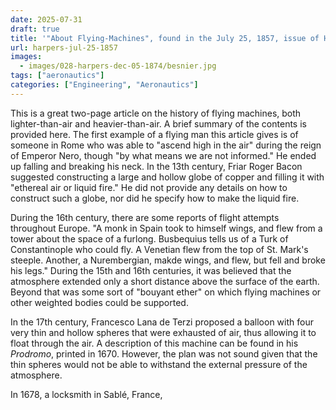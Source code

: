 ```yaml
---
date: 2025-07-31
draft: true
title: '"About Flying-Machines", found in the July 25, 1857, issue of Harper''s Weekly (1857)'
url: harpers-jul-25-1857
images:
  - images/028-harpers-dec-05-1874/besnier.jpg
tags: ["aeronautics"]
categories: ["Engineering", "Aeronautics"]
---
```

This is a great two-page article on the history of flying machines, both lighter-than-air and heavier-than-air. A brief summary of the contents is provided here. The first example of a flying man this article gives is of someone in Rome who was able to "ascend high in the air" during the reign of Emperor Nero, though "by what means we are not informed." He ended up falling and breaking his neck. In the 13th century, Friar Roger Bacon suggested constructing a large and hollow globe of copper and filling it with "ethereal air or liquid fire." He did not provide any details on how to construct such a globe, nor did he specify how to make the liquid fire.

During the 16th century, there are some reports of flight attempts throughout Europe. "A monk in Spain took to himself wings, and flew from a tower about the space of a furlong. Busbequius tells us of a Turk of Constantinople who could fly. A Venetian flew from the top of St. Mark's steeple. Another, a Nurembergian, makde wings, and flew, but fell and broke his legs." During the 15th and 16th centuries, it was believed that the atmosphere extended only a short distance above the surface of the earth. Beyond that was some sort of "bouyant ether" on which flying machines or other weighted bodies could be supported.

In the 17th century, Francesco Lana de Terzi proposed a balloon with four very thin and hollow spheres that were exhausted of air, thus allowing it to float through the air. A description of this machine can be found in his *Prodromo*, printed in 1670. However, the plan was not sound given that the thin spheres would not be able to withstand the external pressure of the atmosphere.

In 1678, a locksmith in Sabl&#233;, France, 